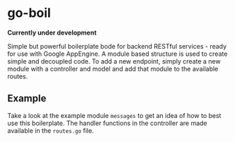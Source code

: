 go-boil
========================

**Currently under development**

Simple but powerful boilerplate bode for backend RESTful services - ready for use with Google AppEngine. A module based structure is used to create simple and decoupled code. To add a new endpoint, simply create a new module with a controller and model and add that module to the available routes.

## Example
Take a look at the example module `messages` to get an idea of how to best use this boilerplate. The handler functions in the controller are made available in the `routes.go` file.

